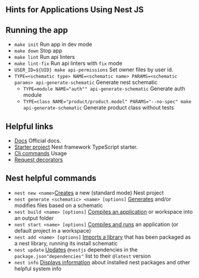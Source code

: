 ## Hints for Applications Using Nest JS

## Running the app
* `make init` Run app in dev mode
* `make down` Stop app
* `make lint` Run api linters
* `make lint-fix` Run api linters with `fix` mode
* `USER_ID=${UID} make api-permissions` Set owner files by user id.
* `TYPE=<schematic type> NAME=<schematic name> PARAMS=<schematic params> api-generate-schematic` Generate nest schematic
  * `TYPE=module NAME="auth"" api-generate-schematic` Generate auth module
  * `TYPE=class NAME="product/product.model" PARAMS="--no-spec" make api-generate-schematic` Generate product class without tests

## Helpful links
* [Docs][101] Official docs.
* [Starter project][102] Nest framework TypeScript starter.
* [Cli commands][103] Usage
* [Request decorators][104]

## Nest helpful commands
* `nest new <name>`[Creates][201] a new (standard mode) Nest project
* `nest generate <schematic> <name> [options]` [Generates][202] and/or modifies files based on a schematic
* `nest build <name> [options]` [Compiles an application][203] or workspace into an output folder
* `nest start <name> [options]` [Compiles and runs][204] an application (or default project in a workspace)
* `nest add <name> [options]` [Imports a library][205] that has been packaged as a nest library, running its install schematic
* `nest update` [Updates][206] `@nestjs` dependencies in the `package.json"dependencies"` list to their `@latest` version
* `nest info` [Displays information][207] about installed nest packages and other helpful system info

[101]: https://docs.nestjs.com/
[102]: https://github.com/nestjs/typescript-starter
[103]: https://docs.nestjs.com/cli/usages
[104]: https://docs.nestjs.com/controllers#request-object

[201]: https://docs.nestjs.com/cli/usages#nest-new
[202]: https://docs.nestjs.com/cli/usages#nest-generate
[203]: https://docs.nestjs.com/cli/usages#nest-build
[204]: https://docs.nestjs.com/cli/usages#nest-start
[205]: https://docs.nestjs.com/cli/usages#nest-add
[206]: https://docs.nestjs.com/cli/usages#nest-update
[207]: https://docs.nestjs.com/cli/usages#nest-info
